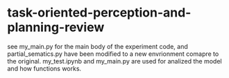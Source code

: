 # task-oriented-perception-and-planning-review

see my_main.py for the main body of the experiment code, and partial_sematics.py have been modified to a new envrionment comapre to the original. my_test.ipynb and 
my_main.py are used for analized the model and how functions works.
